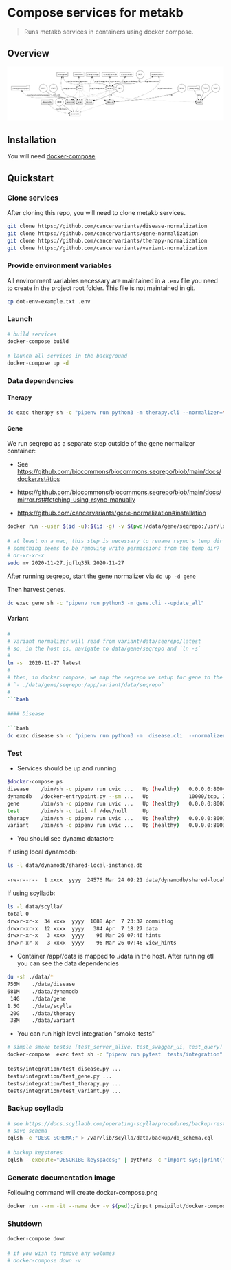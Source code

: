 # Compose services for metakb

> Runs metakb services in containers using docker compose.

## Overview

![image](docker-compose.png)


## Installation

You will need [docker-compose](https://docs.docker.com/compose/install/)


## Quickstart

### Clone services

After cloning this repo, you will need to clone metakb services.

```bash
git clone https://github.com/cancervariants/disease-normalization
git clone https://github.com/cancervariants/gene-normalization
git clone https://github.com/cancervariants/therapy-normalization
git clone https://github.com/cancervariants/variant-normalization
```

### Provide environment variables

All environment variables necessary are maintained in a `.env` file you need to create in the project root folder. This file is not maintained in git.

```bash
cp dot-env-example.txt .env
```

### Launch

```bash
# build services
docker-compose build

# launch all services in the background
docker-compose up -d
```

### Data dependencies

#### Therapy
```bash
dc exec therapy sh -c "pipenv run python3 -m therapy.cli --normalizer=\"rxnorm chemidplus ncit wikidata chembl\"  --update_merged "
```

#### Gene

We run seqrepo as a separate step outside of the gene normalizer container:

  * See https://github.com/biocommons/biocommons.seqrepo/blob/main/docs/docker.rst#tips

  * https://github.com/biocommons/biocommons.seqrepo/blob/main/docs/mirror.rst#fetching-using-rsync-manually

  * https://github.com/cancervariants/gene-normalization#installation


```bash
docker run --user $(id -u):$(id -g) -v $(pwd)/data/gene/seqrepo:/usr/local/share/seqrepo biocommons/seqrepo seqrepo pull -i 2020-11-27

# at least on a mac, this step is necessary to rename rsync's temp dir
# something seems to be removing write permissions from the temp dir?
# dr-xr-xr-x
sudo mv 2020-11-27.jqflq35k 2020-11-27

```

After running seqrepo, start the gene normalizer via `dc up -d gene`

Then harvest genes.

```bash
dc exec gene sh -c "pipenv run python3 -m gene.cli --update_all"
```


#### Variant

```bash
#
# Variant normalizer will read from variant/data/seqrepo/latest
# so, in the host os, navigate to data/gene/seqrepo and `ln -s`
#
ln -s  2020-11-27 latest
#
# then, in docker compose, we map the seqrepo we setup for gene to the variant container
# `- ./data/gene/seqrepo:/app/variant/data/seqrepo`
#
```bash

#### Disease

```bash
dc exec disease sh -c "pipenv run python3 -m  disease.cli  --normalizer \"ncit mondo do oncotree\" --update_merged"
```


### Test

* Services should be up and running
```bash
$docker-compose ps
disease    /bin/sh -c pipenv run uvic ...   Up (healthy)   0.0.0.0:8004->80/tcp
dynamodb   /docker-entrypoint.py --sm ...   Up             10000/tcp, 22/tcp, 7000/tcp, 7001/tcp, 0.0.0.0:8000->8000/tcp, 9042/tcp, 9160/tcp, 9180/tcp
gene       /bin/sh -c pipenv run uvic ...   Up (healthy)   0.0.0.0:8002->80/tcp
test       /bin/sh -c tail -f /dev/null     Up
therapy    /bin/sh -c pipenv run uvic ...   Up (healthy)   0.0.0.0:8001->80/tcp
variant    /bin/sh -c pipenv run uvic ...   Up (healthy)   0.0.0.0:8003->80/tcp
```


* You should see dynamo datastore

If using local dynamodb:

```bash
ls -l data/dynamodb/shared-local-instance.db

-rw-r--r--  1 xxxx  yyyy  24576 Mar 24 09:21 data/dynamodb/shared-local-instance.db
```

If using scylladb:

```bash
ls -l data/scylla/
total 0
drwxr-xr-x  34 xxxx  yyyy  1088 Apr  7 23:37 commitlog
drwxr-xr-x  12 xxxx  yyyy   384 Apr  7 18:27 data
drwxr-xr-x   3 xxxx  yyyy    96 Mar 26 07:46 hints
drwxr-xr-x   3 xxxx  yyyy    96 Mar 26 07:46 view_hints
```

* Container /app/<package>/data is mapped to ./data in the host.  After running etl you can see the data dependencies
```bash
du -sh ./data/*
756M	./data/disease
681M	./data/dynamodb
 14G	./data/gene
1.5G	./data/scylla
 20G	./data/therapy
 38M	./data/variant
```


* You can run high level integration "smoke-tests"

```bash
# simple smoke tests; [test_server_alive, test_swagger_ui, test_query] 
docker-compose  exec test sh -c "pipenv run pytest  tests/integration"

tests/integration/test_disease.py ...
tests/integration/test_gene.py ...
tests/integration/test_therapy.py ...
tests/integration/test_variant.py ...

```

### Backup scylladb

```bash
# see https://docs.scylladb.com/operating-scylla/procedures/backup-restore/backup/
# save schema
cqlsh -e "DESC SCHEMA;" > /var/lib/scylla/data/backup/db_schema.cql

# backup keystores
cqlsh --execute="DESCRIBE keyspaces;" | python3 -c "import sys;[print(f'nodetool snapshot  {keystore}') for keystore in sys.stdin.read().split() if 'system' not in keystore]; " | sh
```

### Generate documentation image

Following command will create docker-compose.png

```bash
docker run --rm -it --name dcv -v $(pwd):/input pmsipilot/docker-compose-viz render -m image docker-compose.yml
```


### Shutdown

```bash
docker-compose down

# if you wish to remove any volumes
# docker-compose down -v

```
